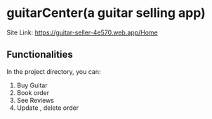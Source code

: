 # guitarCenter(a guitar selling app)

Site Link: https://guitar-seller-4e570.web.app/Home

## Functionalities

In the project directory, you can:

1. Buy Guitar
2. Book order
3. See Reviews
4. Update , delete order
